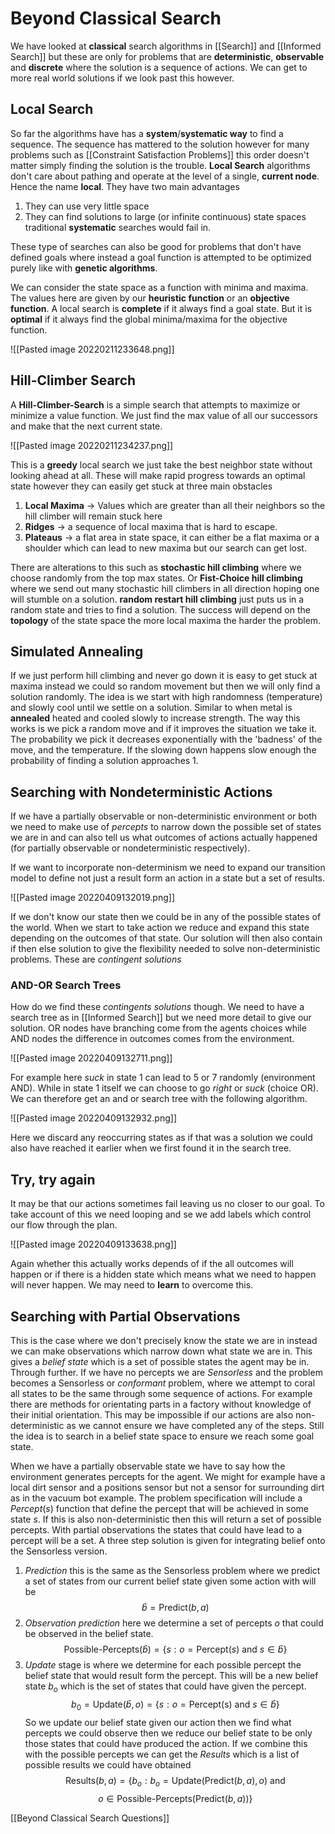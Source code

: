 # Beyond Classical Search
We have looked at **classical** search algorithms in [[Search]] and [[Informed Search]] but these are only for problems that are **deterministic**, **observable** and **discrete** where the solution is a sequence of actions. We can get to more real world solutions if we look past this however.

## Local Search
So far the algorithms have has a **system**/**systematic way** to find a sequence. The sequence has mattered to the solution however for many problems such as [[Constraint Satisfaction Problems]] this order doesn't matter simply finding the solution is the trouble. **Local Search** algorithms don't care about pathing and operate at the level of a single, **current node**. Hence the name **local**. They have two main advantages

1. They can use very little space
2. They can find solutions to large (or infinite continuous) state spaces traditional **systematic** searches would fail in.

These type of searches can also be good for problems that don't have defined goals where instead a goal function is attempted to be optimized purely like with **genetic algorithms**.

We can consider the state space as a function with minima and maxima. The values here are given by our **heuristic function** or an **objective function**. A local search is **complete** if it always find a goal state. But it is **optimal** if it always find the global minima/maxima for the objective function.

![[Pasted image 20220211233648.png]]

## Hill-Climber Search
A **Hill-Climber-Search** is a simple search that attempts to maximize or minimize a value function. We just find the max value of all our successors and make that the next current state.

![[Pasted image 20220211234237.png]]

This is a **greedy** local search we just take the best neighbor state without looking ahead at all. These will make rapid progress towards an optimal state however they can easily get stuck at three main obstacles

1. **Local Maxima** -> Values which are greater than all their neighbors so the hill climber will remain stuck here
2. **Ridges** -> a sequence of local maxima that is hard to escape.
3. **Plateaus** -> a flat area in state space, it can either be a flat maxima or a shoulder which can lead to new maxima but our search can get lost.

There are alterations to this such as **stochastic hill climbing** where we choose randomly from the top max states. Or **Fist-Choice hill climbing** where we send out many stochastic hill climbers in all direction hoping one will stumble on a solution. **random restart hill climbing** just puts us in a random state and tries to find a solution. The success will depend on the **topology** of the state space the more local maxima the harder the problem.

## Simulated Annealing
If we just perform hill climbing and never go down it is easy to get stuck at maxima instead we could so random movement but then we will only find a solution randomly. The idea is we start with high randomness (temperature) and slowly cool until we settle on a solution. Similar to when metal is **annealed** heated and cooled slowly to increase strength. The way this works is we pick a random move and if it improves the situation we take it. The probability we pick it decreases exponentially with the 'badness' of the move, and the temperature. If the slowing down happens slow enough the probability of finding a solution approaches 1.

## Searching with Nondeterministic Actions
If we have a partially observable or non-deterministic environment or both we need to make use of *percepts* to narrow down the possible set of states we are in and can also tell us what outcomes of actions actually happened (for partially observable or nondeterministic respectively).

If we want to incorporate non-determinism we need to expand our transition model to define not just a result form an action in a state but a set of results.

![[Pasted image 20220409132019.png]]

If we don't know our state then we could be in any of the possible states of the world. When we start to take action we reduce and expand this state depending on the outcomes of that state. Our solution will then also contain if then else solution to give the flexibility needed to solve non-deterministic problems. These are *contingent solutions*

### AND-OR Search Trees
How do we find these *contingents solutions* though. We need to have a search tree as in [[Informed Search]] but we need more detail to give our solution. OR nodes have branching come from the agents choices while AND nodes the difference in outcomes comes from the environment.

![[Pasted image 20220409132711.png]]

For example here $suck$ in state 1 can lead to 5 or 7 randomly (environment AND). While in state 1 itself we can choose to go $right$ or $suck$ (choice OR). We can therefore get an and or search tree with the following algorithm.

![[Pasted image 20220409132932.png]]

Here we discard any reoccurring states as if that was a solution we could also have reached it earlier when we first found it in the search tree.

## Try, try again
It may be that our actions sometimes fail leaving us no closer to our goal. To take account of this we need looping and se we add labels which control our flow through the plan.

![[Pasted image 20220409133638.png]]

Again whether this actually works depends of if the all outcomes will happen or if there is a hidden state which means what we need to happen will never happen. We may need to **learn** to overcome this.

## Searching with Partial Observations
This is the case where we don't precisely know the state we are in instead we can make observations which narrow down what state we are in. This gives a *belief state* which is a set of possible states the agent may be in. Through further. If we have no percepts we are *Sensorless* and the problem becomes a Sensorless or *conformant* problem, where we attempt to coral all states to be the same through some sequence of actions. For example there are methods for orientating parts in a factory without knowledge of their initial orientation. This may be impossible if our actions are also non-deterministic as we cannot ensure we have completed any of the steps. Still the idea is to search in a belief state space to ensure we reach some goal state.

When we have a partially observable state we have to say how the environment generates percepts for the agent. We might for example have a local dirt sensor and a positions sensor but not a sensor for surrounding dirt as in the vacuum bot example. The problem specification will include a $Percept(s)$ function that define the percept that will be achieved in some state $s$. If this is also non-deterministic then this will return a set of possible percepts. With partial observations the states that could have lead to a percept will be a set. A three step solution is given for integrating belief onto the Sensorless version.

1. *Prediction* this is the same as the Sensorless problem where we predict a set of states from our current belief state given some action with will be $$\hat b=\text{Predict($b,a$)}$$
2. *Observation prediction* here we determine a set of percepts $o$ that could be observed in the belief state. $$\text{Possible-Percepts($\hat b$)}=\{s:o=\text{Percept($s$) and $s\in\hat b$}\}$$
3. *Update* stage is where we determine for each possible percept the belief state that would result form the percept. This will be a new belief state $b_o$ which is the set of states that could have given the percept.$$b_0=\text{Update($\hat b,o$)}=\{s:o=\text{Percept(s) and $s\in \hat b$}\}$$
So we update our belief state given our action then we find what percepts we could observe then we reduce our belief state to be only those states that could have produced the action. If we combine this with the possible percepts we can get the $Results$ which is a list of possible results we could have obtained $$\text{Results}(b,a)=\{b_o:b_o=\text{Update}(\text{Predict}(b,a),o)\text{ and }$$$$o\in\text{Possible-Percepts}(\text{Predict}(b,a))\}$$


[[Beyond Classical Search Questions]]